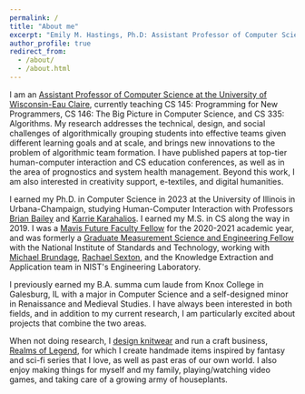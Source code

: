 ```yaml
---
permalink: /
title: "About me"
excerpt: "Emily M. Hastings, Ph.D: Assistant Professor of Computer Science at the University of Wisconsin-Eau Claire. Owner of Etsy shop Realms of Legend: Handmade fantasy and historical wares. Designer of costumes and knitting and crochet patterns."
author_profile: true
redirect_from: 
  - /about/
  - /about.html
---
```


I am an [Assistant Professor of Computer Science at the University of Wisconsin-Eau Claire](https://www.uwec.edu/profiles/hastinem/), currently teaching CS 145: Programming for New Programmers, CS 146: The Big Picture in Computer Science, and CS 335: Algorithms. My research addresses the technical, design, and social challenges of algorithmically grouping students into effective teams given different learning goals and at scale, and brings new innovations to the problem of algorithmic team formation. I have published papers at top-tier human-computer interaction and CS education conferences, as well as in the area of prognostics and system health management. Beyond this work, I am also interested in creativity support, e-textiles, and digital humanities.


I earned my Ph.D. in Computer Science in 2023 at the University of Illinois in Urbana-Champaign, studying Human-Computer Interaction with Professors [Brian Bailey](http://orchid.cs.illinois.edu/people/bailey/index.html) and [Karrie Karahalios](http://social.cs.uiuc.edu/people/karriekarahalios.html). I earned my M.S. in CS along the way in 2019. I was a [Mavis Future Faculty Fellow](https://publish.illinois.edu/engr-mavis/) for the 2020-2021 academic year, and was formerly a [Graduate Measurement Science and Engineering Fellow](https://www.nist.gov/iaao/academic-affairs-office/nist-graduate-student-measurement-science-and-engineering-gmse) with the National Institute of Standards and Technology, working with [Michael Brundage](https://www.arlis.umd.edu/about-arlis/our-people/michael-brundage), [Rachael Sexton](https://www.nist.gov/people/rachael-sexton), and the Knowledge Extraction and Application team in NIST's Engineering Laboratory.

I previously earned my B.A. summa cum laude from Knox College in Galesburg, IL with a major in Computer Science and a self-designed minor in Renaissance and Medieval Studies. I have always been interested in both fields, and in addition to my current research, I am particularly excited about projects that combine the two areas.

When not doing research, I [design knitwear](https://www.ravelry.com/designers/emily-hastings) and run a craft business, [Realms of Legend](https://realmsoflegend.etsy.com), for which I create handmade items inspired by fantasy and sci-fi series that I love, as well as past eras of our own world. I also enjoy making things for myself and my family, playing/watching video games, and taking care of a growing army of houseplants.

